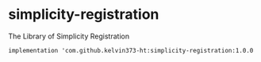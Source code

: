 # simplicity-registration
The Library of Simplicity Registration

`implementation 'com.github.kelvin373-ht:simplicity-registration:1.0.0`